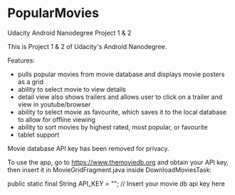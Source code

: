 # PopularMovies
Udacity Android Nanodegree Project 1 & 2

This is Project 1 & 2 of Udacity's Android Nanodegree. 

Features:
 - pulls popular movies from movie database and displays movie posters as a grid
 - ability to select movie to view details
 - detail view also shows trailers and allows user to click on a trailer and view in youtube/browser
 - ability to select movie as favourite, which saves it to the local database to allow for offline viewing
 - ability to sort movies by highest rated, most popular, or favourite
 - tablet support

Movie database API key has been removed for privacy. 

To use the app, go to https://www.themoviedb.org and obtain your API key, then insert it in MovieGridFragment.java inside DownloadMoviesTask:

public static final String API_KEY = ""; // Insert your movie db api key here

